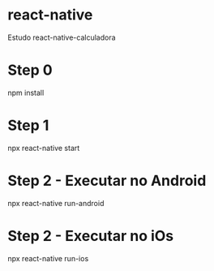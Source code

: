# react-native
Estudo react-native-calculadora

# Step 0
npm install

# Step 1
npx react-native start

# Step 2 - Executar no Android
npx react-native run-android

# Step 2 - Executar no iOs
npx react-native run-ios
